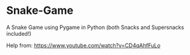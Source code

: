 # Snake-Game
A Snake Game using Pygame in Python (both Snacks and Supersnacks included!)

Help from:
https://www.youtube.com/watch?v=CD4qAhfFuLo
